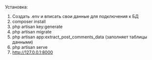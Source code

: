Установка:

1) Создать .env и вписать свои данные для подключения к БД
2) composer install
3) php artisan key:generate
4) php artisan migrate
5) php artisan app:extract_post_comments_data (заполняет таблицы данными)
6) php artisan serve
7) http://127.0.0.1:8000
